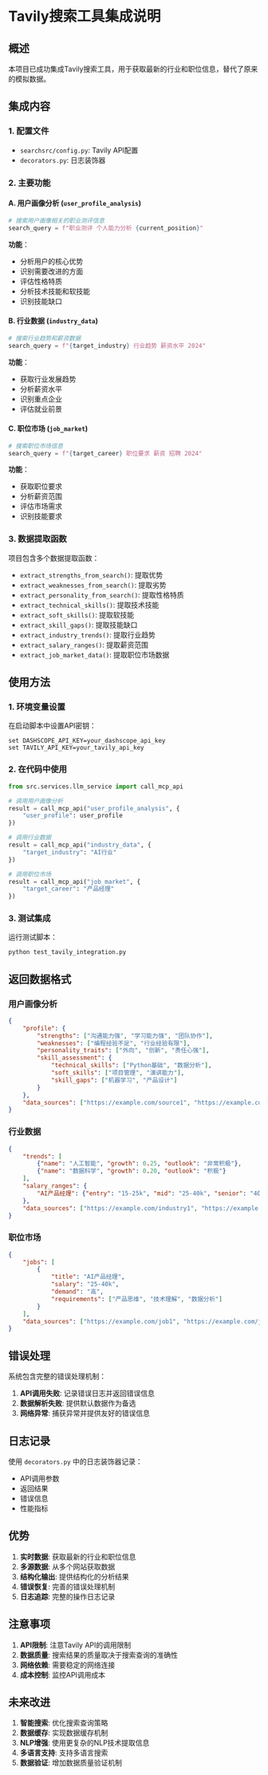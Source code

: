 # Tavily搜索工具集成说明

## 概述

本项目已成功集成Tavily搜索工具，用于获取最新的行业和职位信息，替代了原来的模拟数据。

## 集成内容

### 1. 配置文件
- `searchsrc/config.py`: Tavily API配置
- `decorators.py`: 日志装饰器

### 2. 主要功能

#### A. 用户画像分析 (`user_profile_analysis`)
```python
# 搜索用户画像相关的职业测评信息
search_query = f"职业测评 个人能力分析 {current_position}"
```

**功能**：
- 分析用户的核心优势
- 识别需要改进的方面
- 评估性格特质
- 分析技术技能和软技能
- 识别技能缺口

#### B. 行业数据 (`industry_data`)
```python
# 搜索行业趋势和薪资数据
search_query = f"{target_industry} 行业趋势 薪资水平 2024"
```

**功能**：
- 获取行业发展趋势
- 分析薪资水平
- 识别重点企业
- 评估就业前景

#### C. 职位市场 (`job_market`)
```python
# 搜索职位市场信息
search_query = f"{target_career} 职位要求 薪资 招聘 2024"
```

**功能**：
- 获取职位要求
- 分析薪资范围
- 评估市场需求
- 识别技能要求

### 3. 数据提取函数

项目包含多个数据提取函数：

- `extract_strengths_from_search()`: 提取优势
- `extract_weaknesses_from_search()`: 提取劣势
- `extract_personality_from_search()`: 提取性格特质
- `extract_technical_skills()`: 提取技术技能
- `extract_soft_skills()`: 提取软技能
- `extract_skill_gaps()`: 提取技能缺口
- `extract_industry_trends()`: 提取行业趋势
- `extract_salary_ranges()`: 提取薪资范围
- `extract_job_market_data()`: 提取职位市场数据

## 使用方法

### 1. 环境变量设置

在启动脚本中设置API密钥：

```batch
set DASHSCOPE_API_KEY=your_dashscope_api_key
set TAVILY_API_KEY=your_tavily_api_key
```

### 2. 在代码中使用

```python
from src.services.llm_service import call_mcp_api

# 调用用户画像分析
result = call_mcp_api("user_profile_analysis", {
    "user_profile": user_profile
})

# 调用行业数据
result = call_mcp_api("industry_data", {
    "target_industry": "AI行业"
})

# 调用职位市场
result = call_mcp_api("job_market", {
    "target_career": "产品经理"
})
```

### 3. 测试集成

运行测试脚本：

```bash
python test_tavily_integration.py
```

## 返回数据格式

### 用户画像分析
```json
{
    "profile": {
        "strengths": ["沟通能力强", "学习能力强", "团队协作"],
        "weaknesses": ["编程经验不足", "行业经验有限"],
        "personality_traits": ["外向", "创新", "责任心强"],
        "skill_assessment": {
            "technical_skills": ["Python基础", "数据分析"],
            "soft_skills": ["项目管理", "演讲能力"],
            "skill_gaps": ["机器学习", "产品设计"]
        }
    },
    "data_sources": ["https://example.com/source1", "https://example.com/source2"]
}
```

### 行业数据
```json
{
    "trends": [
        {"name": "人工智能", "growth": 0.25, "outlook": "非常积极"},
        {"name": "数据科学", "growth": 0.20, "outlook": "积极"}
    ],
    "salary_ranges": {
        "AI产品经理": {"entry": "15-25k", "mid": "25-40k", "senior": "40-80k"}
    },
    "data_sources": ["https://example.com/industry1", "https://example.com/industry2"]
}
```

### 职位市场
```json
{
    "jobs": [
        {
            "title": "AI产品经理",
            "salary": "25-40k",
            "demand": "高",
            "requirements": ["产品思维", "技术理解", "数据分析"]
        }
    ],
    "data_sources": ["https://example.com/job1", "https://example.com/job2"]
}
```

## 错误处理

系统包含完整的错误处理机制：

1. **API调用失败**: 记录错误日志并返回错误信息
2. **数据解析失败**: 提供默认数据作为备选
3. **网络异常**: 捕获异常并提供友好的错误信息

## 日志记录

使用 `decorators.py` 中的日志装饰器记录：

- API调用参数
- 返回结果
- 错误信息
- 性能指标

## 优势

1. **实时数据**: 获取最新的行业和职位信息
2. **多源数据**: 从多个网站获取数据
3. **结构化输出**: 提供结构化的分析结果
4. **错误恢复**: 完善的错误处理机制
5. **日志追踪**: 完整的操作日志记录

## 注意事项

1. **API限制**: 注意Tavily API的调用限制
2. **数据质量**: 搜索结果的质量取决于搜索查询的准确性
3. **网络依赖**: 需要稳定的网络连接
4. **成本控制**: 监控API调用成本

## 未来改进

1. **智能搜索**: 优化搜索查询策略
2. **数据缓存**: 实现数据缓存机制
3. **NLP增强**: 使用更复杂的NLP技术提取信息
4. **多语言支持**: 支持多语言搜索
5. **数据验证**: 增加数据质量验证机制 